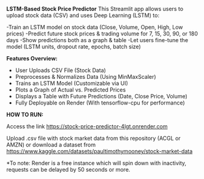 **LSTM-Based Stock Price Predictor**
This Streamlit app allows users to upload stock data (CSV) and uses Deep Learning (LSTM) to:

-Train an LSTM model on stock data (Close, Volume, Open, High, Low prices)
-Predict future stock prices & trading volume for 7, 15, 30, 90, or 180 days
-Show predictions both as a graph & table
-Let users fine-tune the model (LSTM units, dropout rate, epochs, batch size)

**Features Overview:**
- User Uploads CSV File (Stock Data)
- Preprocesses & Normalizes Data (Using MinMaxScaler)
- Trains an LSTM Model (Customizable via UI)
- Plots a Graph of Actual vs. Predicted Prices
- Displays a Table with Future Predictions (Date, Close Price, Volume)
- Fully Deployable on Render (With tensorflow-cpu for performance)

**HOW TO RUN:**

Access the link https://stock-price-predictor-4lgt.onrender.com

Upload .csv file with stock market data from this repository (ACGL or AMZN) or download a dataset from https://www.kaggle.com/datasets/paultimothymooney/stock-market-data

*To note:
Render is a free instance which will spin down with inactivity, requests can be delayed by 50 seconds or more.
